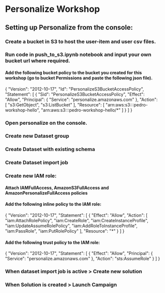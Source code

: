 # Personalize Workshop

## Setting up Personalize from the console:

### Create a bucket in S3 to host the user-item and user csv files.
### Run code in push_to_s3.ipynb notebook and input your own bucket url where required.

#### Add the following bucket policy to the bucket you created for this workshop (go to bucket Permissions and paste the following json file).
{
    "Version": "2012-10-17",
    "Id": "PersonalizeS3BucketAccessPolicy",
    "Statement": [
        {
            "Sid": "PersonalizeS3BucketAccessPolicy",
            "Effect": "Allow",
            "Principal": {
                "Service": "personalize.amazonaws.com"
            },
            "Action": [
                "s3:GetObject",
                "s3:ListBucket"
            ],
            "Resource": [
                "arn:aws:s3:::pedro-workshop-hello",
                "arn:aws:s3:::pedro-workshop-hello/*"
            ]
        }
    ]
}

### Open personalize on the console.
### Create new Dataset group
### Create Dataset with existing schema
### Create Dataset import job
### Create new IAM role:
#### Attach IAMFullAccess, AmazonS3FullAccess and AmazonPersonalizeFullAccess policies 
#### Add the following inline policy to the IAM role:
{
    "Version": "2012-10-17",
    "Statement": [
        {
            "Effect": "Allow",
            "Action": [
                "iam:AttachRolePolicy",
                "iam:CreateRole",
                "iam:CreateInstanceProfile",
                "iam:UpdateAssumeRolePolicy",
                "iam:AddRoleToInstanceProfile",
                "iam:PassRole",
                "iam:PutRolePolicy"
            ],
            "Resource": "*"
        }
    ]
}

#### Add the following trust policy to the IAM role:
{
  "Version": "2012-10-17",
  "Statement": [
    {
      "Effect": "Allow",
      "Principal": {
        "Service": "personalize.amazonaws.com"
      },
      "Action": "sts:AssumeRole"
    }
  ]
}

### When dataset import job is active > Create new solution

### When Solution is created > Launch Campaign
